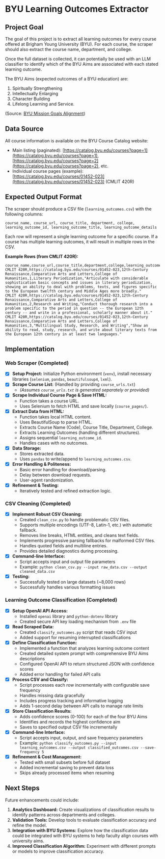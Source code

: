 # BYU Learning Outcomes Extractor

## Project Goal

The goal of this project is to extract all learning outcomes for every course offered at Brigham Young University (BYU). For each course, the scraper should also extract the course name, department, and college.

Once the full dataset is collected, it can potentially be used with an LLM classifier to identify which of the BYU Aims are associated with each stated learning outcome.

The BYU Aims (expected outcomes of a BYU education) are:
1.  Spiritually Strengthening
2.  Intellectually Enlarging
3.  Character Building
4.  Lifelong Learning and Service.

(Source: [BYU Mission Goals Alignment](https://sites.lib.byu.edu/internal/naslo/docs/missionGoalsAlignment.pdf))

## Data Source

All course information is available on the BYU Course Catalog website:
- Main listing (paginated): [https://catalog.byu.edu/courses?page=1](https://catalog.byu.edu/courses?page=1), [https://catalog.byu.edu/courses?page=2](https://catalog.byu.edu/courses?page=2), etc.
- Individual course pages (example): [https://catalog.byu.edu/courses/01452-023](https://catalog.byu.edu/courses/01452-023) (CMLIT 420R)

## Expected Output Format

The scraper should produce a CSV file (`learning_outcomes.csv`) with the following columns:

`course_name, course_url, course_title, department, college, learning_outcome_id, learning_outcome_title, learning_outcome_details`

Each row will represent a single learning outcome for a specific course. If a course has multiple learning outcomes, it will result in multiple rows in the CSV.

**Example Rows (from CMLIT 420R):**

```csv
course_name,course_url,course_title,department,college,learning_outcome_id,learning_outcome_title,learning_outcome_details
CMLIT 420R,https://catalog.byu.edu/courses/01452-023,12th-Century Renaissance,Comparative Arts and Letters,College of Humanities,1,Literary Periodization,"Articulate with considerable sophistication basic concepts and issues in literary periodization, showing an ability to deal with problems, texts, and figures specific to the European twelfth century and Middle Ages more broadly."
CMLIT 420R,https://catalog.byu.edu/courses/01452-023,12th-Century Renaissance,Comparative Arts and Letters,College of Humanities,2,Research and Writing,"Conduct thorough research into a problem specific to the period in question -- the European 12th century -- and write in a professional, scholarly manner about it."
CMLIT 420R,https://catalog.byu.edu/courses/01452-023,12th-Century Renaissance,Comparative Arts and Letters,College of Humanities,3,"Multilingual Study, Research, and Writing","Show an ability to read, study, research, and write about literary texts from the European 12th century in at least two languages."
```

## Implementation

### Web Scraper (Completed)

-   [x] **Setup Project:** Initialize Python environment (`venv`), install necessary libraries (`selenium`, `pandas`, `beautifulsoup4`, `lxml`).
-   [x] **Scrape Course List:** (Handled by providing `course_urls.txt`)
    -   *(Assumes `course_urls.txt` is generated separately or provided)*
-   [x] **Scrape Individual Course Page & Save HTML:**
    -   Function takes a course URL.
    -   Uses Selenium to fetch HTML and save locally (`course_pages/`).
-   [x] **Extract Data from HTML:**
    -   Function takes local HTML content.
    -   Uses BeautifulSoup to parse HTML.
    -   Extracts Course Name (Code), Course Title, Department, College.
    -   Extracts Learning Outcomes (handling different structures).
    -   Assigns sequential `learning_outcome_id`.
    -   Handles cases with no outcomes.
-   [x] **Data Storage:**
    -   Stores extracted data.
    -   Uses `pandas` to write/append to `learning_outcomes.csv`.
-   [x] **Error Handling & Politeness:**
    -   Basic error handling for download/parsing.
    -   Delay between download requests.
    -   User-agent randomization.
-   [x] **Refinement & Testing:**
    -   Iteratively tested and refined extraction logic.

### CSV Cleaning (Completed)

-   [x] **Implement Robust CSV Cleaning:**
    -   Created `clean_csv.py` to handle problematic CSV files.
    -   Supports multiple encodings (UTF-8, Latin-1, etc.) with automatic fallback.
    -   Removes line breaks, HTML entities, and cleans text fields.
    -   Implements progressive parsing fallbacks for malformed CSV files.
    -   Handles quoted fields and multiline entries.
    -   Provides detailed diagnostics during processing.
-   [x] **Command-line Interface:**
    -   Script accepts input and output file parameters
    -   Example: `python clean_csv.py --input raw_data.csv --output cleaned_data.csv`
-   [x] **Testing:**
    -   Successfully tested on large datasets (~8,000 rows)
    -   Successfully handles various formatting issues

### Learning Outcome Classification (Completed)

-   [x] **Setup OpenAI API Access:**
    -   Installed `openai` library and `python-dotenv` library
    -   Created secure API key loading mechanism from `.env` file
-   [x] **Read Scraped Data:**
    -   Created `classify_outcomes.py` script that reads CSV input
    -   Added support for resuming interrupted classifications
-   [x] **Define Classification Function:**
    -   Implemented a function that analyzes learning outcome content
    -   Created detailed system prompt with comprehensive BYU Aims descriptions
    -   Configured OpenAI API to return structured JSON with confidence scores
    -   Added error handling for failed API calls
-   [x] **Process CSV and Classify:**
    -   Script processes each row incrementally with configurable save frequency
    -   Handles missing data gracefully
    -   Includes progress tracking and informative logging
    -   Adds 1-second delay between API calls to manage rate limits
-   [x] **Store Classification Results:**
    -   Adds confidence scores (0-100) for each of the four BYU Aims
    -   Identifies and records the highest confidence aim
    -   Saves to specified output CSV file incrementally
-   [x] **Command-line Interface:**
    -   Script accepts input, output, and save frequency parameters
    -   Example: `python classify_outcomes.py --input learning_outcomes.csv --output classified_outcomes.csv --save-frequency 5`
-   [x] **Refinement & Cost Management:**
    -   Tested with small subsets before full dataset
    -   Added incremental saving to prevent data loss
    -   Skips already processed items when resuming

## Next Steps

Future enhancements could include:

1. **Analytics Dashboard:** Create visualizations of classification results to identify patterns across departments and colleges.
2. **Validation Tools:** Develop tools to evaluate classification accuracy and refine the model.
3. **Integration with BYU Systems:** Explore how the classification data could be integrated with BYU systems to help faculty align courses with university aims.
4. **Improved Classification Algorithm:** Experiment with different prompts or models to improve classification accuracy.